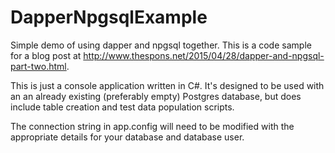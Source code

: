 # DapperNpgsqlExample
Simple demo of using dapper and npgsql together. This is a code 
sample for a blog post at http://www.thespons.net/2015/04/28/dapper-and-npgsql-part-two.html. 

This is just a console application written in C#. It's designed to 
be used with an an already existing (preferably empty) Postgres database, 
but does include table creation and test data population scripts.

The connection string in app.config will need to be modified with the 
appropriate details for your database and database user.
